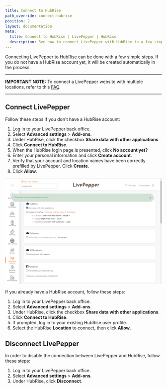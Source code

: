 ```yaml
---
title: Connect to HubRise
path_override: connect-hubrise
position: 2
layout: documentation
meta:
  title: Connect to HubRise | LivePepper | HubRise
  description: See how to connect LivePepper with HubRise in a few simple steps. HubRise transmits your LivePepper orders into your EPOS and other apps you use every day.
---
```


Connecting LivePepper to HubRise can be done with a few simple steps. If you do not have a HubRise account yet, it will be created automatically in the process.

---

**IMPORTANT NOTE:** To connect a LivePepper website with multiple locations, refer to this [FAQ](/apps/livepepper/faqs/connect-shops-hubrise-accounts).

---

## Connect LivePepper

Follow these steps if you don't have a HubRise account:

1. Log in to your LivePepper back office.
2. Select **Advanced settings** > **Add-ons**.
3. Under HubRise, click the checkbox **Share data with other applications**.
4. Click **Connect to HubRise**.
5. When the HubRise login page is presented, click **No account yet?**
6. Enter your personal information and click **Create account**.
7. Verify that your account and location names have been correctly prefilled by LivePepper. Click **Create**.
8. Click **Allow**.

![Connection to HubRise - Connected](./images/006-hubrise-connection-confirmed.png)

If you already have a HubRise account, follow these steps:

1. Log in to your LivePepper back office.
2. Select **Advanced settings** > **Add-ons**.
3. Under HubRise, click the checkbox **Share data with other applications**.
4. Click **Connect to HubRise**.
5. If prompted, log in to your existing HubRise user profile.
6. Select the HubRise **Location** to connect, then click **Allow**.

## Disconnect LivePepper

In order to disable the connection between LivePepper and HubRise, follow these steps:

1. Log in to your LivePepper back office.
2. Select **Advanced settings** > **Add-ons**.
3. Under HubRise, click **Disconnect**.
